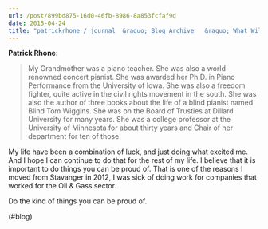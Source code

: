 ```yaml
---
url: /post/899bd875-16d0-46fb-8986-8a853fcfaf9d
date: 2015-04-24
title: "patrickrhone / journal  &raquo; Blog Archive   &raquo; What Will You Be Remembered For?"
---
```


**Patrick Rhone:**



> My Grandmother was a piano teacher. She was also a world renowned concert pianist. She was awarded her Ph.D. in Piano Performance from the University of Iowa. She was also a freedom fighter, quite active in the civil rights movement in the south. She was also the author of three books about the life of a blind pianist named Blind Tom Wiggins. She was on the Board of Trusties at Dillard University for many years. She was a college professor at the University of Minnesota for about thirty years and Chair of her department for ten of those. 



My life have been a combination of luck, and just doing what excited me. And I hope I can continue to do that for the rest of my life. I believe that it is important to do things you can be proud of. That is one of the reasons I moved from Stavanger in 2012, I was sick of doing work for companies that worked for the Oil & Gass sector.



Do the kind of things you can be proud of.



(#blog)